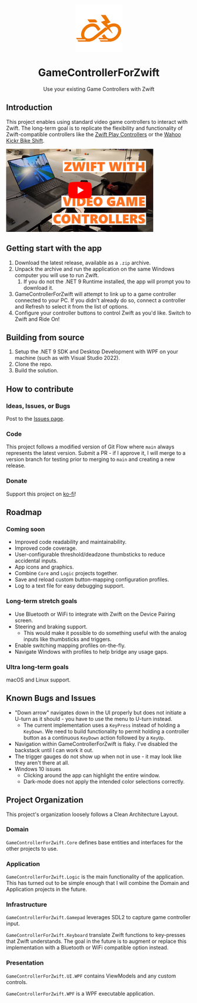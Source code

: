 <p align="center">
  <img width="128" align="center" src="docs/logo.png">
</p>
<h1 align="center">
  GameControllerForZwift
</h1>
<p align="center">
  Use your existing Game Controllers with Zwift
</p>

## Introduction

This project enables using standard video game controllers to interact with Zwift. The long-term goal is to replicate the flexibility and functionality of Zwift-compatible controllers like the [Zwift Play Controllers](https://us.zwift.com/products/zwift-play?variant=43737779896576) or the [Wahoo Kickr Bike Shift](https://www.wahoofitness.com/devices/indoor-cycling/smart-bikes/kickr-bike-shift-buy).

<a href="https://www.youtube.com/watch?v=mYImJKFE6OI">
    <img src="./docs/thumbnail_preview.png" width="400">
</a>

## Getting start with the app

1. Download the latest release, available as a `.zip` archive.
1. Unpack the archive and run the application on the same Windows computer you will use to run Zwift.
    1. If you do not the .NET 9 Runtime installed, the app will prompt you to download it.
1. GameControllerForZwift will attempt to link up to a game controller connected to your PC. If you didn't already do so, connect a controller and Refresh to select it from the list of options.
1. Configure your controller buttons to control Zwift as you'd like. Switch to Zwift and Ride On!

## Building from source

1. Setup the .NET 9 SDK and Desktop Development with WPF on your machine (such as with Visual Studio 2022).
1. Clone the repo.
1. Build the solution.

## How to contribute

### Ideas, Issues, or Bugs

Post to the [Issues page](https://github.com/VoltageSolutions/GameControllerForZwift/issues).

### Code

This project follows a modified version of Git Flow where `main` always represents the latest version. Submit a PR - if I approve it, I will merge to a version branch for testing prior to merging to `main` and creating a new release.

### Donate

Support this project on [ko-fi](https://ko-fi.com/waveguide)!

## Roadmap

### Coming soon

- Improved code readability and maintainability.
- Improved code coverage.
- User-configurable threshold/deadzone thumbsticks to reduce accidental inputs.
- App icons and graphics.
- Combine `Core` and `Logic` projects together.
- Save and reload custom button-mapping configuration profiles.
- Log to a text file for easy debugging support.

### Long-term stretch goals

- Use Bluetooth or WiFi to integrate with Zwift on the Device Pairing screen.
- Steering and braking support.
  - This would make it possible to do something useful with the analog inputs like thumbsticks and triggers.
- Enable switching mapping profiles on-the-fly.
- Navigate Windows with profiles to help bridge any usage gaps.

### Ultra long-term goals

macOS and Linux support.

## Known Bugs and Issues

- "Down arrow" navigates down in the UI properly but does not initiate a U-turn as it should - you have to use the menu to U-turn instead.
  - The current implementation uses a `KeyPress` instead of holding a `KeyDown`. We need to build functionality to permit holding a controller button as a continuous `KeyDown` action followed by a `KeyUp`.
- Navigation within GameControllerForZwift is flaky. I've disabled the backstack until I can work it out.
- The trigger gauges do not show up when not in use - it may look like they aren't there at all.
- Windows 10 issues
  - Clicking around the app can highlight the entire window.
  - Dark-mode does not apply the intended color selections correctly.

## Project Organization

This project's organization loosely follows a Clean Architecture Layout.

### Domain

`GameControllerForZwift.Core` defines base entities and interfaces for the other projects to use.

### Application

`GameControllerForZwift.Logic` is the main functionality of the application. This has turned out to be simple enough that I will combine the Domain and Application projects in the future.

### Infrastructure

`GameControllerForZwift.Gamepad` leverages SDL2 to capture game controller input.

`GameControllerForZwift.Keyboard` translate Zwift functions to key-presses that Zwift understands. The goal in the future is to augment or replace this implementation with a Bluetooth or WiFi compatible option instead.

### Presentation

`GameControllerForZwift.UI.WPF` contains ViewModels and any custom controls.

`GameControllerForZwift.WPF` is a WPF executable application.
